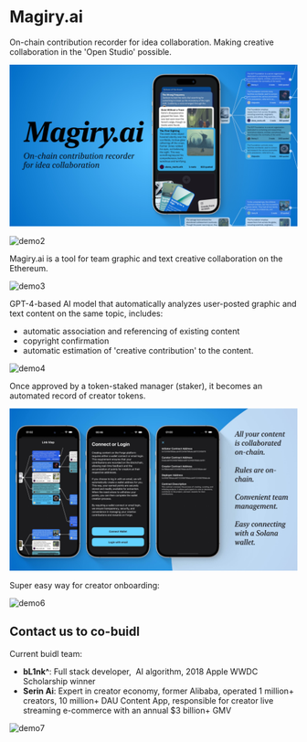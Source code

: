 # Magiry.ai
On-chain contribution recorder for idea collaboration.
Making creative collaboration in the 'Open Studio' possible.

![demo1](images/cover1.jpg)

![demo2](images/cover2.png)

Magiry.ai is a tool for team graphic and text creative collaboration on the Ethereum. 

![demo3](images/cover3.png)

GPT-4-based AI model that automatically analyzes user-posted graphic and text content on the same topic, includes: 
- automatic association and referencing of existing content
- copyright confirmation
- automatic estimation of 'creative contribution' to the content.

![demo4](images/cover4.png)

Once approved by a token-staked manager (staker), it becomes an automated record of creator tokens.

![demo5](images/cover5.jpg)

Super easy way for creator onboarding:

![demo6](images/cover6.png)
## Contact us to co-buidl
Current buidl team:
- **bL1nk^**: Full stack developer,  AI algorithm, 2018 Apple WWDC Scholarship winner
- **Serin Ai**: Expert in creator economy, former Alibaba, operated 1 million+ creators, 10 million+ DAU Content App, responsible for creator live streaming e-commerce with an annual $3 billion+ GMV

![demo7](images/cover7.png)